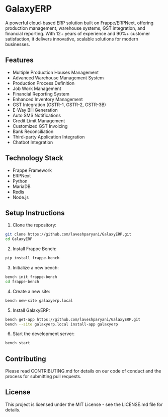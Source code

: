 # GalaxyERP

A powerful cloud-based ERP solution built on Frappe/ERPNext, offering production management, warehouse systems, GST integration, and financial reporting. With 12+ years of experience and 90%+ customer satisfaction, it delivers innovative, scalable solutions for modern businesses.

## Features
- Multiple Production Houses Management
- Advanced Warehouse Management System
- Production Process Definition
- Job Work Management
- Financial Reporting System
- Enhanced Inventory Management
- GST Integration (GSTR-1, GSTR-2, GSTR-3B)
- E-Way Bill Generation
- Auto SMS Notifications
- Credit Limit Management
- Customized GST Invoicing
- Bank Reconciliation
- Third-party Application Integration
- Chatbot Integration

## Technology Stack
- Frappe Framework
- ERPNext
- Python
- MariaDB
- Redis
- Node.js

## Setup Instructions

1. Clone the repository:
```bash
git clone https://github.com/laveshparyani/GalaxyERP.git
cd GalaxyERP
```

2. Install Frappe Bench:
```bash
pip install frappe-bench
```

3. Initialize a new bench:
```bash
bench init frappe-bench
cd frappe-bench
```

4. Create a new site:
```bash
bench new-site galaxyerp.local
```

5. Install GalaxyERP:
```bash
bench get-app https://github.com/laveshparyani/GalaxyERP.git
bench --site galaxyerp.local install-app galaxyerp
```

6. Start the development server:
```bash
bench start
```

## Contributing
Please read CONTRIBUTING.md for details on our code of conduct and the process for submitting pull requests.

## License
This project is licensed under the MIT License - see the LICENSE.md file for details. 